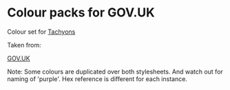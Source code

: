 # Colour packs for GOV.UK

Colour set for [Tachyons](http://tachyons.io/)

Taken from:

[GOV.UK](https://govuk-elements.herokuapp.com/colour/)

Note: Some colours are duplicated over both stylesheets. And watch out for naming of 'purple'. Hex reference is different for each instance.
